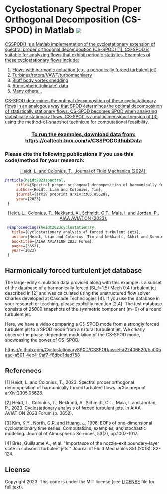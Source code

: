 # Cyclostationary Spectral Proper Orthogonal Decomposition (CS-SPOD) in Matlab <a href="https://github.com/CyclostationarySPOD/CSSPOD/blob/main/LICENSE.md"> <img src="https://img.shields.io/badge/License-MIT-blue.svg" />


CSSPOD() is a Matlab implementation of the cyclostationary extension of spectral proper orthogonal decomposition (CS-SPOD) [1]. CS-SPOD is suitable for analyzing flows that exhibit periodic statistics. Examples of these cyclostationary flows include:		
	
  1. Flows with harmonic actuation (e.g. a periodically forced turbulent jet)	
  2. Turbines/rotors/VAWT/turbomachinery	
  3. Bluff body vortex shedding	
  4. Atmospheric (climate) data	
  5. Many others...
     



CS-SPOD determines the optimal decomposition of these cyclostationary flows in an analogous way that SPOD determines the optimal decomposition of statistically stationary flows. CS-SPOD becomes SPOD when analyzing statistically stationary flows. CS-SPOD is a multidimensional version of [3] using the method-of-snapshot technique for computational feasibility. 
</p>

### <p align="center"> <ins> To run the examples, download data from: https://caltech.box.com/v/CSSPODGithubData </ins> </p>

### Please cite the following publications if you use this code/method for your research:
<p align="center">
  <a href="https://arxiv.org/abs/2305.05628">
    Heidt, L. and Colonius, T., Journal of Fluid Mechanics (2024).
  </a>
</p>

```bibtex
@article{heidt2023spectral,   
     title={Spectral proper orthogonal decomposition of harmonically forced turbulent flows},   
     author={Heidt, Liam and Colonius, Tim},   
     journal={arXiv preprint arXiv:2305.05628},   
     year={2023}   
 }   
 ```

<p align="center">
  <a href="https://arc.aiaa.org/doi/10.2514/6.2023-3652">
    Heidt, L., Colonius, T., Nekkanti, A., Schmidt, O.T., Maia, I. and Jordan, P., AIAA AVIATION (2023).
  </a>
</p>
 
```bibtex
 @inproceedings{heidt2023cyclostationary,  
   title={Cyclostationary analysis of forced turbulent jets},    
   author={Heidt, Liam and Colonius, Tim and Nekkanti, Akhil and Schmidt, Oliver T and Maia, Igor and Jordan, Peter},  
   booktitle={AIAA AVIATION 2023 Forum},  
   pages={3652},  
   year={2023}  
 }
```

## Harmonically forced turbulent jet database
The large-eddy simulation data provided along with this example is a subset of the database of a harmonically forced (St_f=1.5) Mach 0.4 turbulent jet described in [2] and was calculated using the unstructured flow solver Charles developed at Cascade Technologies [4]. If you use the database in your research or teaching, please explicitly mention [2,4]. The test database consists of 25000 snapshots of the symmetric component (m=0) of a round turbulent jet. 


Here, we have a video comparing a CS-SPOD mode from a strongly forced turbulent jet to a SPOD mode from a natural turbulent jet. We clearly observe the phase-dependent modulation of the CS-SPOD mode, showcasing the power of CS-SPOD. 

https://github.com/CyclostationarySPOD/CSSPOD/assets/22406820/ba00baad-a501-4ec4-9af7-f6dbd1dad758


## References
[1] Heidt, L. and Colonius, T., 2023. Spectral proper orthogonal decomposition of harmonically forced turbulent flows. arXiv preprint arXiv:2305.05628. 

[2] Heidt, L., Colonius, T., Nekkanti, A., Schmidt, O.T., Maia, I. and Jordan, P., 2023. Cyclostationary analysis of forced turbulent jets. In AIAA AVIATION 2023 Forum (p. 3652).

[3] Kim, K.Y., North, G.R. and Huang, J., 1996. EOFs of one-dimensional cyclostationary time series: Computations, examples, and stochastic modeling. Journal of Atmospheric Sciences, 53(7), pp.1007-1017.

[4] Brès, Guillaume A., et al. "Importance of the nozzle-exit boundary-layer state in subsonic turbulent jets." Journal of Fluid Mechanics 851 (2018): 83-124.

## License
 
Copyright 2023.
This code is under the MIT license (see [LICENSE](LICENSE.md) file for full text).


